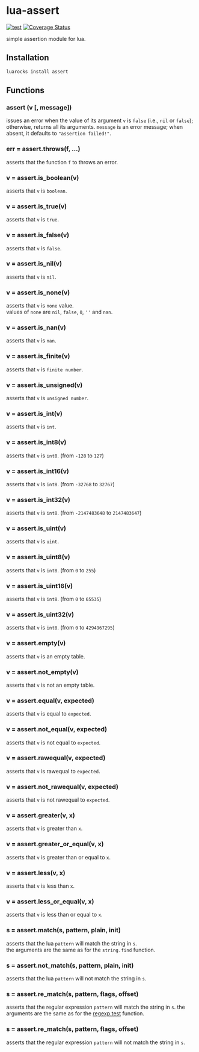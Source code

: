 # lua-assert

[![test](https://github.com/mah0x211/lua-assert/actions/workflows/test.yml/badge.svg)](https://github.com/mah0x211/lua-assert/actions/workflows/test.yml)
[![Coverage Status](https://coveralls.io/repos/github/mah0x211/lua-assert/badge.svg?branch=master)](https://coveralls.io/github/mah0x211/lua-assert?branch=master)

simple assertion module for lua.

## Installation

```sh
luarocks install assert
```

## Functions

### assert (v [, message])

issues an error when the value of its argument `v` is `false` (i.e., `nil` or `false`); otherwise, returns all its arguments. `message` is an error message; when absent, it defaults to `"assertion failed!"`.


### err = assert.throws(f, ...)

asserts that the function `f` to throws an error.

### v = assert.is_boolean(v)

asserts that `v` is `boolean`.


### v = assert.is_true(v)

asserts that `v` is `true`.


### v = assert.is_false(v)

asserts that `v` is `false`.


### v = assert.is_nil(v)

asserts that `v` is `nil`.


### v = assert.is_none(v)

asserts that `v` is `none` value.  
values of `none` are `nil`, `false`, `0`, `''` and `nan`.


### v = assert.is_nan(v)

asserts that `v` is `nan`.

### v = assert.is_finite(v)

asserts that `v` is `finite number`.

### v = assert.is_unsigned(v)

asserts that `v` is `unsigned number`.


### v = assert.is_int(v)

asserts that `v` is `int`.


### v = assert.is_int8(v)

asserts that `v` is `int8`. (from `-128` to `127`)


### v = assert.is_int16(v)

asserts that `v` is `int8`. (from `-32768` to `32767`)


### v = assert.is_int32(v)

asserts that `v` is `int8`. (from `-2147483648` to `2147483647`)

### v = assert.is_uint(v)

asserts that `v` is `uint`.


### v = assert.is_uint8(v)

asserts that `v` is `int8`. (from `0` to `255`)


### v = assert.is_uint16(v)

asserts that `v` is `int8`. (from `0` to `65535`)


### v = assert.is_uint32(v)

asserts that `v` is `int8`. (from `0` to `4294967295`)


### v = assert.empty(v)

asserts that `v` is an empty table.

### v = assert.not_empty(v)

asserts that `v` is not an empty table.


### v = assert.equal(v, expected)

asserts that `v` is equal to `expected`.


### v = assert.not_equal(v, expected)

asserts that `v` is not equal to `expected`.


### v = assert.rawequal(v, expected)

asserts that `v` is rawequal to `expected`.

### v = assert.not_rawequal(v, expected)

asserts that `v` is not rawequal to `expected`.


### v = assert.greater(v, x)

asserts that `v` is greater than `x`.


### v = assert.greater_or_equal(v, x)

asserts that `v` is greater than or equal to `x`.


### v = assert.less(v, x)

asserts that `v` is less than `x`.

### v = assert.less_or_equal(v, x)

asserts that `v` is less than or equal to `x`.


### s = assert.match(s, pattern, plain, init)

asserts that the lua `pattern` will match the string in `s`.  
the arguments are the same as for the `string.find` function.

### s = assert.not_match(s, pattern, plain, init)

asserts that the lua `pattern` will not match the string in `s`.  


### s = assert.re_match(s, pattern, flags, offset)

asserts that the regular expression `pattern` will match the string in `s`.
the arguments are the same as for the [regexp.test](https://github.com/mah0x211/lua-regex#ok-err--regextest-sbj-pattern--flgs--offset-) function.

### s = assert.re_match(s, pattern, flags, offset)

asserts that the regular expression `pattern` will not match the string in `s`.
